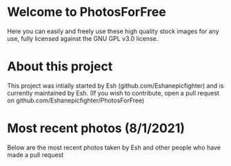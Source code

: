 # Welcome to PhotosForFree

Here you can easily and freely use these high quality stock images for any use, fully licensed against the GNU GPL v3.0 license.

# About this project

This project was intially started by Esh (github.com/Eshanepicfighter) and is currently maintained by Esh. (If you wish to contribute, open a pull request on github.com/Eshanepicfighter/PhotosForFree)



# Most recent photos (8/1/2021)
Below are the most recent photos taken by Esh and other people who have made a pull request

